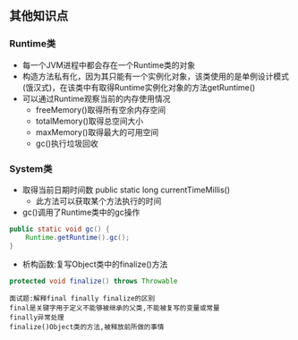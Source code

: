 ## 其他知识点

### Runtime类

* 每一个JVM进程中都会存在一个Runtime类的对象
* 构造方法私有化，因为其只能有一个实例化对象，该类使用的是单例设计模式(饿汉式)，在该类中有取得Runtime实例化对象的方法getRuntime()
* 可以通过Runtime观察当前的内存使用情况
    - freeMemory()取得所有空余内存空间
    - totalMemory()取得总空间大小
    - maxMemory()取得最大的可用空间
    - gc()执行垃圾回收

### System类

* 取得当前日期时间数 public static long currentTimeMillis()
    - 此方法可以获取某个方法执行的时间
* gc()调用了Runtime类中的gc操作

```java
public static void gc() {
    Runtime.getRuntime().gc();
}
```

* 析构函数:复写Object类中的finalize()方法

```java
protected void finalize() throws Throwable
```

```
面试题:解释final finally finalize的区别
final是关键字用于定义不能够被继承的父类,不能被复写的变量或常量
finally异常处理
finalize()Object类的方法,被释放前所做的事情
```










